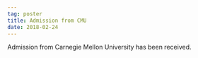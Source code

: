 ```yaml
---
tag: poster
title: Admission from CMU
date: 2018-02-24
---
```


Admission from Carnegie Mellon University has been received.
